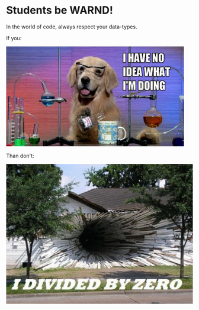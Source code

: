 Students be WARND!
==================

In the world of code, always respect your data-types. 

If you:

![Student](no-idea.png)


Than don't:

![Know-it-All](DivideByZero.jpg)
